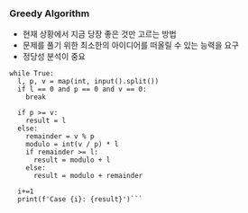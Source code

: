 ### Greedy Algorithm
- 현재 상황에서 지금 당장 좋은 것만 고르는 방법
- 문제를 풀기 위한 최소한의 아이디어를 떠올릴 수 있는 능력을 요구
- 정당성 분석이 중요
```i = 0
while True:
  l, p, v = map(int, input().split())
  if l == 0 and p == 0 and v == 0:
    break

  if p >= v:
    result = l
  else:
    remainder = v % p
    modulo = int(v / p) * l
    if remainder >= l:
      result = modulo + l
    else:
      result = modulo + remainder

  i+=1
  print(f'Case {i}: {result}')```
